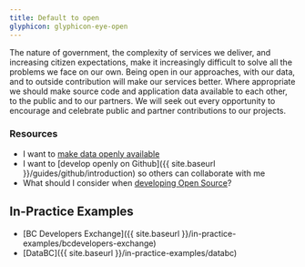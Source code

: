 ```yaml
---
title: Default to open
glyphicon: glyphicon-eye-open
---
```


The nature of government, the complexity of services we deliver, and increasing citizen expectations, make it increasingly difficult to solve all the problems we face on our own. Being open in our approaches, with our data, and to outside contribution will make our services better. Where appropriate we should make source code and application data available to each other, to the public and to our partners. We will seek out every opportunity to encourage and celebrate public and partner contributions to our projects.

### Resources

* I want to [make data openly available](https://www2.gov.bc.ca/gov/content/data/open-data)
* I want to [develop openly on Github]({{ site.baseurl }}/guides/github/introduction) so others can collaborate with me
* What should I consider when [developing Open Source](https://github.com/bcgov/BC-Policy-Framework-For-GitHub/tree/master/BC-Open-Source-Development-Employee-Guide)?

## In-Practice Examples

* [BC Developers Exchange]({{ site.baseurl }}/in-practice-examples/bcdevelopers-exchange)
* [DataBC]({{ site.baseurl }}/in-practice-examples/databc)
